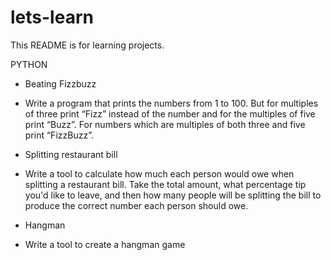 # lets-learn

This README is for learning projects.

PYTHON 


* Beating Fizzbuzz
* Write a program that prints the numbers from 1 to 100. But for multiples of three print “Fizz” instead of the number and for the multiples of five print “Buzz”. For numbers which are multiples of both three and five print “FizzBuzz”.
  
* Splitting restaurant bill
* Write a tool to calculate how much each person would owe when splitting a restaurant bill. Take the total amount, what percentage tip you'd like to leave, and then how many     people will be splitting the bill to produce the correct number each person should owe.
   
* Hangman
* Write a tool to create a hangman game
  
